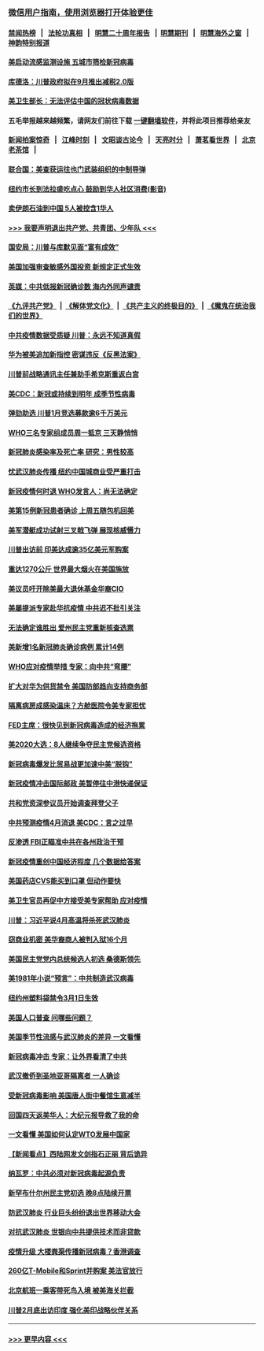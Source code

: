 ### [微信用户指南，使用浏览器打开体验更佳](https://github.com/gfw-breaker/banned-news1/blob/master/indexes/wechat-guide.md?t=0)
#### [禁闻热榜](热点新闻.md?t=0)  &nbsp;&nbsp;|&nbsp;&nbsp; [法轮功真相](https://github.com/gfw-breaker/truth/blob/master/README.md?t=0) &nbsp;&nbsp;|&nbsp;&nbsp; [明慧二十周年报告](https://github.com/gfw-breaker/mh-reports/blob/master/README.md?t=0) &nbsp;&nbsp;|&nbsp;&nbsp;[明慧期刊](https://github.com/gfw-breaker/mh-qikan) &nbsp;&nbsp;|&nbsp;&nbsp; [明慧海外之窗](https://github.com/gfw-breaker/mh-news/blob/master/README.md?t=0) &nbsp;&nbsp;|&nbsp;&nbsp; [神韵特别报道](https://github.com/gfw-breaker/mh-news/blob/master/shenyun.md?t=0)
#### [美启动流感监测设施 五城市筛检新冠病毒](../pages/nsc412/n11869689.md?t=02150511) 
#### [库德洛：川普政府拟在9月推出减税2.0版](../pages/nsc412/n11869627.md?t=02150511) 
#### [美卫生部长：无法评估中国的冠状病毒数据](../pages/nsc412/n11869301.md?t=02150511) 
#### 五毛举报越来越频繁，请网友们前往下载 [一键翻墙软件](https://github.com/gfw-breaker/ssr-accounts)，并将此项目推荐给亲友
#### [新闻拍案惊奇](https://github.com/gfw-breaker/banned-news1/blob/master/pages/link4.md) &nbsp;&nbsp;|&nbsp;&nbsp; [江峰时刻](https://github.com/gfw-breaker/banned-news1/blob/master/pages/link4.md) &nbsp;&nbsp;|&nbsp;&nbsp; [文昭谈古论今](https://github.com/gfw-breaker/banned-news1/blob/master/pages/link4.md) &nbsp;&nbsp;|&nbsp;&nbsp; [天亮时分](https://github.com/gfw-breaker/banned-news1/blob/master/pages/link4.md) &nbsp;&nbsp;|&nbsp;&nbsp; [萧茗看世界](https://github.com/gfw-breaker/banned-news1/blob/master/pages/link4.md) &nbsp;&nbsp;|&nbsp;&nbsp; [北京老茶馆](https://github.com/gfw-breaker/banned-news1/blob/master/pages/link4.md) &nbsp;&nbsp;|&nbsp;&nbsp; 
#### [联合国：美查获运往也门武装组织的中制导弹](../pages/nsc412/n11868677.md?t=02150511) 
#### [纽约市长到法拉盛吃点心  鼓励到华人社区消费(影音)](../pages/nsc412/n11868197.md?t=02150511) 
#### [卖伊朗石油到中国  5人被控含1华人](../pages/nsc412/n11867988.md?t=02150511) 
#### [>>> 我要声明退出共产党、共青团、少年队 <<<](https://github.com/begood0513/goodnews/blob/master/quit/letter.md) 
#### [国安局：川普与库默见面“富有成效”](../pages/nsc412/n11867976.md?t=02150511) 
#### [美国加强审查敏感外国投资 新规定正式生效](../pages/nsc412/n11868041.md?t=02150511) 
#### [英媒：中共低报新冠确诊数 海内外同声谴责](../pages/nsc412/n11867421.md?t=02150511) 
#### [《九评共产党》](https://github.com/begood0513/9ping.md/blob/master/README.md) &nbsp;|&nbsp; [《解体党文化》](../../../../jtdwh.md/blob/master/README.md)  &nbsp;|&nbsp; [《共产主义的终极目的》](../../../../gczydzjmd.md/blob/master/README.md) &nbsp;|&nbsp; [《魔鬼在统治我们的世界》](../../../../mgztzwmdsj.md/blob/master/README.md) 
#### [中共疫情数据受质疑 川普：永远不知道真假](../pages/nsc412/n11867195.md?t=02150511) 
#### [华为被美追加新指控 密谋违反《反黑法案》](../pages/nsc412/n11867191.md?t=02150511) 
#### [川普前战略通讯主任兼助手希克斯重返白宫](../pages/nsc412/n11867104.md?t=02150511) 
#### [美CDC：新冠或持续到明年 成季节性病毒](../pages/nsc412/n11867279.md?t=02150511) 
#### [弹劾助选 川普1月竞选募款逾6千万美元](../pages/nsc412/n11866950.md?t=02150511) 
#### [WHO三名专家组成员周一抵京 三天静悄悄](../pages/nsc412/n11866947.md?t=02150511) 
#### [新冠肺炎感染率及死亡率 研究：男性较高](../pages/nsc412/n11866956.md?t=02150511) 
#### [忧武汉肺炎传播 纽约中国城商业受严重打击](../pages/nsc412/n11866902.md?t=02150511) 
#### [新冠疫情何时退 WHO发言人：尚无法确定](../pages/nsc412/n11866864.md?t=02150511) 
#### [美第15例新冠患者确诊 上周五随包机回美](../pages/nsc412/n11866852.md?t=02150511) 
#### [美军潜艇成功试射三叉戟飞弹 展现核威慑力](../pages/nsc412/n11866046.md?t=02150511) 
#### [川普出访前 印美达成逾35亿美元军购案](../pages/nsc412/n11865444.md?t=02150511) 
#### [重达1270公斤 世界最大烟火在美国施放](../pages/nsc412/n11865198.md?t=02150511) 
#### [美议员吁开除美最大退休基金华裔CIO](../pages/nsc412/n11865230.md?t=02150511) 
#### [美屡提派专家赴华抗疫情 中共迟不批引关注](../pages/nsc412/n11864719.md?t=02150511) 
#### [无法确定谁胜出 爱州民主党重新核查选票](../pages/nsc412/n11864830.md?t=02150511) 
#### [美新增1名新冠肺炎确诊病例 累计14例](../pages/nsc412/n11864893.md?t=02150511) 
#### [WHO应对疫情举措 专家：向中共“弯腰”](../pages/nsc412/n11864727.md?t=02150511) 
#### [扩大对华为供货禁令 美国防部趋向支持商务部](../pages/nsc412/n11864773.md?t=02150511) 
#### [隔离病房成感染温床？方舱医院令美专家担忧](../pages/nsc412/n11864575.md?t=02150511) 
#### [FED主席：很快见到新冠病毒造成的经济拖累](../pages/nsc412/n11864507.md?t=02150511) 
#### [美2020大选：8人继续争夺民主党候选资格](../pages/nsc412/n11864327.md?t=02150511) 
#### [新冠病毒爆发比贸易战更加速中美“脱钩”](../pages/nsc412/n11864470.md?t=02150511) 
#### [新冠疫情冲击国际邮政 美暂停往中港快递保证](../pages/nsc412/n11864207.md?t=02150511) 
#### [共和党资深参议员开始调查拜登父子](../pages/nsc412/n11863984.md?t=02150511) 
#### [中共预测疫情4月消退 美CDC：言之过早](../pages/nsc412/n11864310.md?t=02150511) 
#### [反渗透 FBI正瞄准中共在各州政治干预](../pages/nsc412/n11864300.md?t=02150511) 
#### [新冠疫情重创中国经济程度 几个数据给答案](../pages/nsc412/n11864203.md?t=02150511) 
#### [美国药店CVS能买到口罩 但动作要快](../pages/nsc412/n11862438.md?t=02150511) 
#### [美卫生官员再促中方接受美专家帮助 应对疫情](../pages/nsc412/n11864043.md?t=02150511) 
#### [川普：习近平说4月高温将杀死武汉肺炎](../pages/nsc412/n11860814.md?t=02150511) 
#### [窃商业机密 美华裔商人被判入狱16个月](../pages/nsc412/n11863911.md?t=02150511) 
#### [美国民主党党内总统候选人初选 桑德斯领先](../pages/nsc412/n11863475.md?t=02150511) 
#### [美1981年小说“预言”：中共制造武汉病毒](../pages/nsc412/n11863306.md?t=02150511) 
#### [纽约州塑料袋禁令3月1日生效](../pages/nsc412/n11862832.md?t=02150511) 
#### [美国人口普查  问哪些问题？](../pages/nsc412/n11862808.md?t=02150511) 
#### [美国季节性流感与武汉肺炎的差异 一文看懂](../pages/nsc412/n11862428.md?t=02150511) 
#### [新冠病毒冲击 专家：让外界看清了中共](../pages/nsc412/n11862280.md?t=02150511) 
#### [武汉撤侨到圣地亚哥隔离者 一人确诊](../pages/nsc412/n11862460.md?t=02150511) 
#### [受新冠病毒影响 美国唐人街中餐馆生意减半](../pages/nsc412/n11861940.md?t=02150511) 
#### [回国四天返美华人：大纪元报导救了我的命](../pages/nsc412/n11862181.md?t=02150511) 
#### [一文看懂 美国如何认定WTO发展中国家](../pages/nsc412/n11862051.md?t=02150511) 
#### [【新闻看点】西陆网发文剑指石正丽 背后诡异](../pages/nsc412/n11861792.md?t=02150511) 
#### [纳瓦罗：中共必须对新冠病毒起源负责](../pages/nsc412/n11861810.md?t=02150511) 
#### [新罕布什尔州民主党初选 晚8点陆续开票](../pages/nsc412/n11861872.md?t=02150511) 
#### [防武汉肺炎 行业巨头纷纷退出世界移动大会](../pages/nsc412/n11861795.md?t=02150511) 
#### [对抗武汉肺炎 世银向中共提供技术而非贷款](../pages/nsc412/n11861652.md?t=02150511) 
#### [疫情升级 大楼粪渠传播新冠病毒？香港调查](../pages/nsc412/n11861556.md?t=02150511) 
#### [260亿T-Mobile和Sprint并购案 美法官放行](../pages/nsc412/n11861511.md?t=02150511) 
#### [北京航班一乘客带死鸟入境 被美海关拦截](../pages/nsc412/n11861317.md?t=02150511) 
#### [川普2月底出访印度 强化美印战略伙伴关系](../pages/nsc412/n11860557.md?t=02150511) 

----
#### [ >>> 更早内容 <<< ](../indexes/nsc412-earlier.md)

